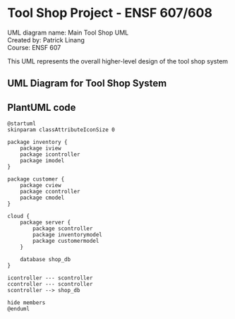 # Tool Shop Project - ENSF 607/608
UML diagram name: Main Tool Shop UML 
<br>
Created by: Patrick Linang
<br>
Course: ENSF 607

This UML represents the overall higher-level design of the tool shop system

## UML Diagram for Tool Shop System
## PlantUML code
```plantuml
@startuml
skinparam classAttributeIconSize 0

package inventory {
    package iview
    package icontroller
    package imodel
}

package customer {
    package cview
    package ccontroller
    package cmodel
}

cloud {
    package server {
        package scontroller
        package inventorymodel
        package customermodel
    }
    
    database shop_db
}

icontroller --- scontroller
ccontroller --- scontroller
scontroller --> shop_db

hide members
@enduml
```